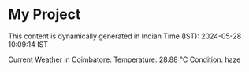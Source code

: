 # My Project

This content is dynamically generated in Indian Time (IST): 2024-05-28 10:09:14 IST


Current Weather in Coimbatore:
Temperature: 28.88 °C
Condition: haze
